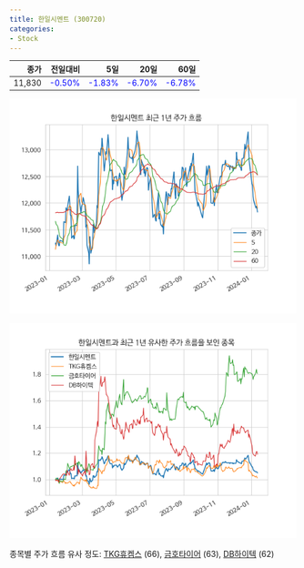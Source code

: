 ```yaml
---
title: 한일시멘트 (300720)
categories:
- Stock
---
```


|종가|전일대비|5일|20일|60일|
|---:|-------:|--:|---:|---:|
|11,830|<span style="color: blue">-0.50%</span>|<span style="color: blue">-1.83%</span>|<span style="color: blue">-6.70%</span>|<span style="color: blue">-6.78%</span>|


<!-- more -->

![300720](/assets/images/stock/300720.png)

![300720](/assets/images/stock/300720_sim.png)

종목별 주가 흐름 유사 정도:
[TKG휴켐스](/stock/069260/) (66),
[금호타이어](/stock/073240/) (63),
[DB하이텍](/stock/000990/) (62)